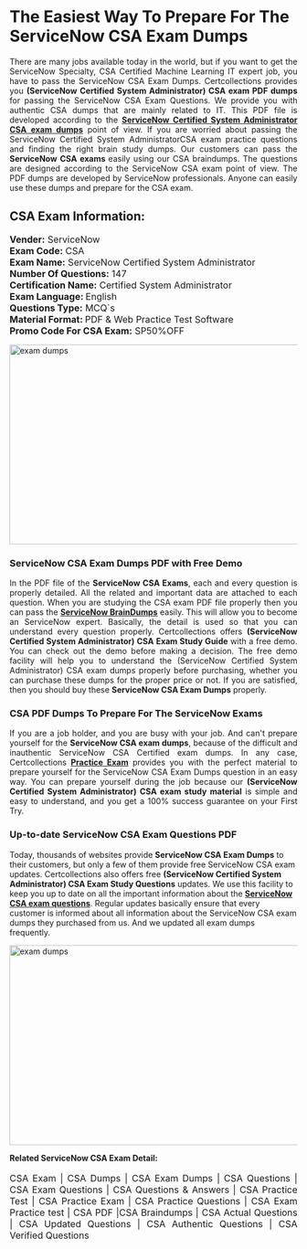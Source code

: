<h1>The Easiest Way To Prepare For The ServiceNow CSA Exam Dumps</h1> <p style="text-align:justify">There are many jobs available today in the world, but if you want to get the ServiceNow Specialty, CSA Certified Machine Learning IT expert job, you have to pass the ServiceNow CSA Exam Dumps. Certcollections provides you <strong>(ServiceNow Certified System Administrator) CSA exam PDF dumps</strong> for passing the ServiceNow CSA Exam Questions. We provide you with authentic CSA dumps that are mainly related to IT. This PDF file is developed according to the <a href="https://www.certsofficial.com/servicenow/csa-questions"><strong>ServiceNow Certified System Administrator CSA exam dumps</strong></a> point of view. If you are worried about passing the ServiceNow Certified System AdministratorCSA exam practice questions and finding the right brain study dumps. Our customers can pass the <strong>ServiceNow CSA exams </strong>easily using our CSA braindumps. The questions are designed according to the ServiceNow CSA exam point of view. The PDF dumps are developed by ServiceNow professionals. Anyone can easily use these dumps and prepare for the CSA exam.</p> <h2><strong>CSA Exam Information:</strong></h2> <p><span style="font-size:16px"><strong>Vender:</strong> ServiceNow<br /> <strong>Exam Code:</strong> CSA<br /> <strong>Exam Name:</strong> ServiceNow Certified System Administrator<br /> <strong>Number Of Questions:</strong> 147<br /> <strong>Certification Name:</strong> Certified System Administrator<br /> <strong>Exam Language: </strong>English<br /> <strong>Questions Type:</strong> MCQ`s<br /> <strong>Material Format: </strong>PDF & Web Practice Test Software<br /> <strong>Promo Code For CSA Exam:</strong> SP50%OFF</span></p> <p><a href="https://www.certsofficial.com/servicenow/csa-questions" rel="no-follow"><img alt="exam dumps" src="https://www.certcollections.com/uploads/content/certsofficial.jpg" style="height:350px; width:750px" /></a></p> <h3><strong>ServiceNow CSA Exam Dumps PDF with Free Demo</strong></h3> <p style="text-align:justify">In the PDF file of the <strong>ServiceNow CSA Exams</strong>, each and every question is properly detailed. All the related and important data are attached to each question. When you are studying the CSA exam PDF file properly then you can pass the <a href="https://www.certsofficial.com/servicenow-dumps"><strong>ServiceNow BrainDumps</strong></a> easily. This will allow you to become an ServiceNow expert. Basically, the detail is used so that you can understand every question properly. Certcollections offers <strong>(ServiceNow Certified System Administrator) CSA Exam Study Guide</strong> with a free demo. You can check out the demo before making a decision. The free demo facility will help you to understand the (ServiceNow Certified System Administrator) CSA exam dumps properly before purchasing, whether you can purchase these dumps for the proper price or not. If you are satisfied, then you should buy these <strong>ServiceNow CSA Exam Dumps</strong> properly.</p> <h3><strong>CSA PDF Dumps To Prepare For The ServiceNow Exams</strong></h3> <p style="text-align:justify">If you are a job holder, and you are busy with your job. And can't prepare yourself for the <strong>ServiceNow CSA exam dumps</strong>, because of the difficult and inauthentic ServiceNow CSA Certified exam dumps. In any case, Certcollections <strong><a href="https://www.certsofficial.com/">Practice Exam</a></strong> provides you with the perfect material to prepare yourself for the ServiceNow CSA Exam Dumps question in an easy way. You can prepare yourself during the job because our <strong>(ServiceNow Certified System Administrator) CSA exam study material</strong> is simple and easy to understand, and you get a 100% success guarantee on your First Try.</p> <h3><strong>Up-to-date ServiceNow CSA Exam Questions PDF</strong></h3> <p>Today, thousands of websites provide <strong>ServiceNow CSA Exam Dumps</strong> to their customers, but only a few of them provide free ServiceNow CSA exam updates. Certcollections also offers free <strong>(ServiceNow Certified System Administrator) CSA Exam Study Questions</strong> updates. We use this facility to keep you up to date on all the important information about the <a href="https://www.certsofficial.com/servicenow/csa-questions"><strong>ServiceNow CSA exam questions</strong></a>. Regular updates basically ensure that every customer is informed about all information about the ServiceNow CSA exam dumps they purchased from us. And we updated all exam dumps frequently.</p> <p><a href="https://www.certsofficial.com/servicenow/csa-questions"><img alt="exam dumps " src="https://www.certcollections.com/uploads/content/certsofficial2.jpg" style="height:350px; width:750px" /></a></p> <p style="text-align:justify"><span style="font-size:14px"><strong>Related ServiceNow CSA Exam Detail:</strong></span><br /> <br /> <span style="font-size:16px">CSA Exam | CSA Dumps | CSA Exam Dumps | CSA Questions | CSA Exam Questions | CSA Questions & Answers | CSA Practice Test | CSA Practice Exam | CSA Practice Questions | CSA Exam Practice test | CSA PDF |CSA Braindumps | CSA Actual Questions | CSA Updated Questions | CSA Authentic Questions | CSA Verified Questions</span></p>

